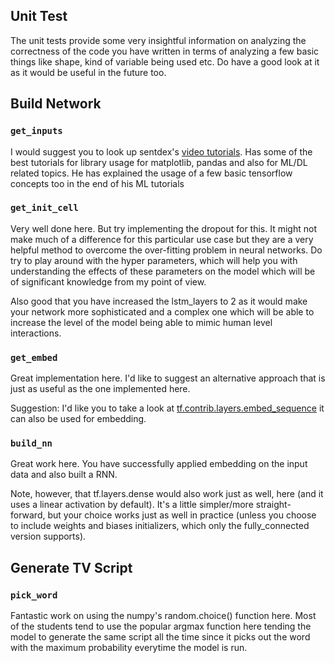 ## Unit Test
The unit tests provide some very insightful information on analyzing the correctness of the code you have written in terms of analyzing a few basic things like shape, kind of variable being used etc. Do have a good look at it as it would be useful in the future too.

## Build Network
### `get_inputs`
I would suggest you to look up sentdex's [video tutorials](https://www.pythonprogramming.net/machine-learning-tutorials/). Has some of the best tutorials for library usage for matplotlib, pandas and also for ML/DL related topics. He has explained the usage of a few basic tensorflow concepts too in the end of his ML tutorials

### `get_init_cell`
Very well done here. But try implementing the dropout for this. It might not make much of a difference for this particular use case but they are a very helpful method to overcome the over-fitting problem in neural networks. Do try to play around with the hyper parameters, which will help you with understanding the effects of these parameters on the model which will be of significant knowledge from my point of view.

Also good that you have increased the lstm_layers to 2 as it would make your network more sophisticated and a complex one which will be able to increase the level of the model being able to mimic human level interactions.

### `get_embed`
Great implementation here. I'd like to suggest an alternative approach that is just as useful as the one implemented here.

Suggestion: I'd like you to take a look at [tf.contrib.layers.embed_sequence](https://www.tensorflow.org/api_docs/python/tf/contrib/layers/embed_sequence) it can also be used for embedding.

### `build_nn`
Great work here. You have successfully applied embedding on the input data and also built a RNN.

Note, however, that tf.layers.dense would also work just as well, here (and it uses a linear activation by default). It's a little simpler/more straight-forward, but your choice works just as well in practice (unless you choose to include weights and biases initializers, which only the fully_connected version supports).

## Generate TV Script
### `pick_word`
Fantastic work on using the numpy's random.choice() function here. Most of the students tend to use the popular argmax function here tending the model to generate the same script all the time since it picks out the word with the maximum probability everytime the model is run.





